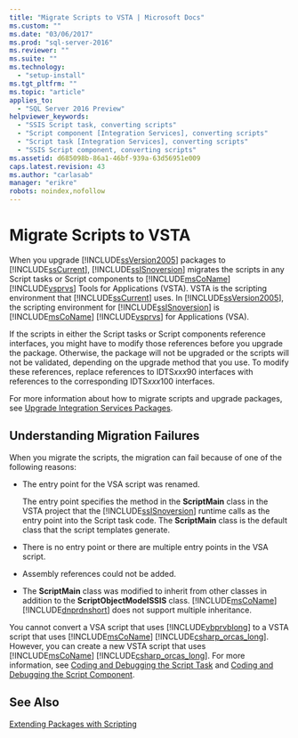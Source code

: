 ```yaml
---
title: "Migrate Scripts to VSTA | Microsoft Docs"
ms.custom: ""
ms.date: "03/06/2017"
ms.prod: "sql-server-2016"
ms.reviewer: ""
ms.suite: ""
ms.technology: 
  - "setup-install"
ms.tgt_pltfrm: ""
ms.topic: "article"
applies_to: 
  - "SQL Server 2016 Preview"
helpviewer_keywords: 
  - "SSIS Script task, converting scripts"
  - "Script component [Integration Services], converting scripts"
  - "Script task [Integration Services], converting scripts"
  - "SSIS Script component, converting scripts"
ms.assetid: d685098b-86a1-46bf-939a-63d56951e009
caps.latest.revision: 43
ms.author: "carlasab"
manager: "erikre"
robots: noindex,nofollow
---
```

# Migrate Scripts to VSTA
  When you upgrade [!INCLUDE[ssVersion2005](../a9notintoc/includes/ssversion2005-md.md)] packages to [!INCLUDE[ssCurrent](../a9notintoc/includes/sscurrent-md.md)], [!INCLUDE[ssISnoversion](../a9notintoc/includes/ssisnoversion-md.md)] migrates the scripts in any Script tasks or Script components to [!INCLUDE[msCoName](../a9notintoc/includes/msconame-md.md)] [!INCLUDE[vsprvs](../a9retired/includes/vsprvs-md.md)] Tools for Applications (VSTA). VSTA is the scripting environment that [!INCLUDE[ssCurrent](../a9notintoc/includes/sscurrent-md.md)] uses. In [!INCLUDE[ssVersion2005](../a9notintoc/includes/ssversion2005-md.md)], the scripting environment for [!INCLUDE[ssISnoversion](../a9notintoc/includes/ssisnoversion-md.md)] is [!INCLUDE[msCoName](../a9notintoc/includes/msconame-md.md)] [!INCLUDE[vsprvs](../a9retired/includes/vsprvs-md.md)] for Applications (VSA).  
  
 If the scripts in either the Script tasks or Script components reference interfaces, you might have to modify those references before you upgrade the package. Otherwise, the package will not be upgraded or the scripts will not be validated, depending on the upgrade method that you use. To modify these references, replace references to IDTS*xxx*90 interfaces with references to the corresponding IDTS*xxx*100 interfaces.  
  
 For more information about how to migrate scripts and upgrade packages, see [Upgrade Integration Services Packages](../integration-services/install/windows/upgrade-integration-services-packages.md).  
  
## Understanding Migration Failures  
 When you migrate the scripts, the migration can fail because of one of the following reasons:  
  
-   The entry point for the VSA script was renamed.  
  
     The entry point specifies the method in the **ScriptMain** class in the VSTA project that the [!INCLUDE[ssISnoversion](../a9notintoc/includes/ssisnoversion-md.md)] runtime calls as the entry point into the Script task code. The **ScriptMain** class is the default class that the script templates generate.  
  
-   There is no entry point or there are multiple entry points in the VSA script.  
  
-   Assembly references could not be added.  
  
-   The **ScriptMain** class was modified to inherit from other classes in addition to the **ScriptObjectModelSSIS** class. [!INCLUDE[msCoName](../a9notintoc/includes/msconame-md.md)] [!INCLUDE[dnprdnshort](../a9retired/includes/dnprdnshort-md.md)] does not support multiple inheritance.  
  
 You cannot convert a VSA script that uses [!INCLUDE[vbprvblong](../a9retired/includes/vbprvblong-md.md)] to a VSTA script that uses [!INCLUDE[msCoName](../a9notintoc/includes/msconame-md.md)] [!INCLUDE[csharp_orcas_long](../a9retired/includes/csharp-orcas-long-md.md)]. However, you can create a new VSTA script that uses [!INCLUDE[msCoName](../a9notintoc/includes/msconame-md.md)] [!INCLUDE[csharp_orcas_long](../a9retired/includes/csharp-orcas-long-md.md)]. For more information, see [Coding and Debugging the Script Task](../integration-services/extending-packages-scripting/task/coding-and-debugging-the-script-task.md) and [Coding and Debugging the Script Component](../integration-services/extending-packages-scripting/data-flow-script-component/coding-and-debugging-the-script-component.md).  
  
## See Also  
 [Extending Packages with Scripting](../integration-services/extending-packages-scripting/extending-packages-with-scripting.md)  
  
  